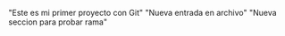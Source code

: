 "Este es mi primer proyecto con Git"
    "Nueva entrada en archivo"
        "Nueva seccion para probar rama"
